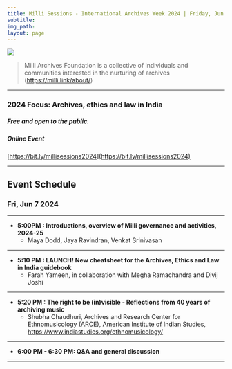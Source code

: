 ```yaml
---
title: Milli Sessions - International Archives Week 2024 | Friday, Jun 7, 2024
subtitle: 
img_path: 
layout: page
---
```



![](../images/milli-2023-lineup.webp)


> Milli Archives Foundation is a collective of individuals and communities interested in the nurturing of archives (https://milli.link/about/)

---
### 2024 Focus: Archives, ethics and law in India

##### Free and open to the public.

##### Online Event
[https://bit.ly/millisessions2024](https://bit.ly/millisessions2024)

---

## Event Schedule
### Fri, Jun 7 2024

---

* **5:00PM : Introductions, overview of Milli governance and activities, 2024-25**
  * Maya Dodd, Jaya Ravindran, Venkat Srinivasan

---

* **5:10 PM : LAUNCH! New cheatsheet for the Archives, Ethics and Law in India guidebook**
    * Farah Yameen, in collaboration with Megha Ramachandra and Divij Joshi

---

* **5:20 PM : The right to be (in)visible - Reflections from 40 years of archiving music**
    * Shubha Chaudhuri, Archives and Research Center for Ethnomusicology (ARCE), American Institute of Indian Studies, https://www.indiastudies.org/ethnomusicology/

---

* **6:00 PM - 6:30 PM: Q&A and general discussion**
    

---




